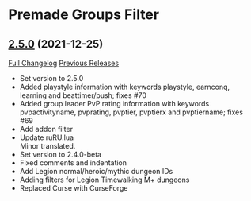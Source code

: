 # Premade Groups Filter

## [2.5.0](https://github.com/0xbs/premade-groups-filter/tree/2.5.0) (2021-12-25)
[Full Changelog](https://github.com/0xbs/premade-groups-filter/compare/2.3.1...2.5.0) [Previous Releases](https://github.com/0xbs/premade-groups-filter/releases)

- Set version to 2.5.0  
- Added playstyle information with keywords playstyle, earnconq, learning and beattimer/push; fixes #70  
- Added group leader PvP rating information with keywords pvpactivityname, pvprating, pvptier, pvptierx and pvptiername; fixes #69  
- Add addon filter  
- Update ruRU.lua  
    Minor translated.  
- Set version to 2.4.0-beta  
- Fixed comments and indentation  
- Add Legion normal/heroic/mythic dungeon IDs  
- Adding filters for Legion Timewalking M+ dungeons  
- Replaced Curse with CurseForge  
